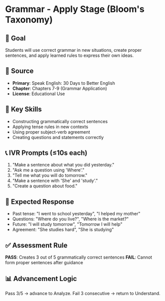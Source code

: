 # Grammar - Apply Stage (Bloom's Taxonomy)

## 🎯 Goal
Students will use correct grammar in new situations, create proper sentences, and apply learned rules to express their own ideas.

## 📖 Source
- **Primary**: Speak English: 30 Days to Better English
- **Chapter**: Chapters 7-9 (Grammar Application)
- **License**: Educational Use

## 🧩 Key Skills
- Constructing grammatically correct sentences
- Applying tense rules in new contexts
- Using proper subject-verb agreement
- Creating questions and statements correctly

## 📞 IVR Prompts (≤10s each)
1. "Make a sentence about what you did yesterday."
2. "Ask me a question using 'Where'."
3. "Tell me what you will do tomorrow."
4. "Make a sentence with 'She' and 'study'."
5. "Create a question about food."

## 🎤 Expected Response
- Past tense: "I went to school yesterday", "I helped my mother"
- Questions: "Where do you live?", "Where is the market?"
- Future: "I will study tomorrow", "Tomorrow I will help"
- Agreement: "She studies hard", "She is studying"

## ✅ Assessment Rule
**PASS**: Creates 3 out of 5 grammatically correct sentences
**FAIL**: Cannot form proper sentences after guidance

## 📊 Advancement Logic
Pass 3/5 → advance to Analyze. Fail 3 consecutive → return to Understand.
